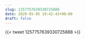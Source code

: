 ```yaml
---
slug: 1257757639330725888
date: 2020-05-05 19:42:43+00:00
draft: false
---
```


{{< tweet 1257757639330725888 >}}
